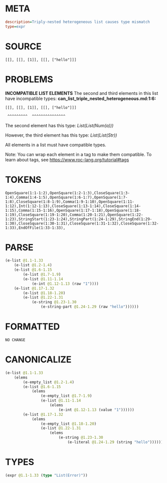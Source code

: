 # META
~~~ini
description=Triply-nested heterogeneous list causes type mismatch
type=expr
~~~
# SOURCE
~~~roc
[[], [[], [1]], [[], ["hello"]]]
~~~
# PROBLEMS
**INCOMPATIBLE LIST ELEMENTS**
The second and third elements in this list have incompatible types:
**can_list_triple_nested_heterogeneous.md:1:6:**
```roc
[[], [[], [1]], [[], ["hello"]]]
```
     ^^^^^^^^^  ^^^^^^^^^^^^^^^

The second element has this type:
    _List(List(Num(a)))_

However, the third element has this type:
    _List(List(Str))_

All elements in a list must have compatible types.

Note: You can wrap each element in a tag to make them compatible.
To learn about tags, see <https://www.roc-lang.org/tutorial#tags>

# TOKENS
~~~zig
OpenSquare(1:1-1:2),OpenSquare(1:2-1:3),CloseSquare(1:3-1:4),Comma(1:4-1:5),OpenSquare(1:6-1:7),OpenSquare(1:7-1:8),CloseSquare(1:8-1:9),Comma(1:9-1:10),OpenSquare(1:11-1:12),Int(1:12-1:13),CloseSquare(1:13-1:14),CloseSquare(1:14-1:15),Comma(1:15-1:16),OpenSquare(1:17-1:18),OpenSquare(1:18-1:19),CloseSquare(1:19-1:20),Comma(1:20-1:21),OpenSquare(1:22-1:23),StringStart(1:23-1:24),StringPart(1:24-1:29),StringEnd(1:29-1:30),CloseSquare(1:30-1:31),CloseSquare(1:31-1:32),CloseSquare(1:32-1:33),EndOfFile(1:33-1:33),
~~~
# PARSE
~~~clojure
(e-list @1.1-1.33
	(e-list @1.2-1.4)
	(e-list @1.6-1.15
		(e-list @1.7-1.9)
		(e-list @1.11-1.14
			(e-int @1.12-1.13 (raw "1"))))
	(e-list @1.17-1.32
		(e-list @1.18-1.20)
		(e-list @1.22-1.31
			(e-string @1.23-1.30
				(e-string-part @1.24-1.29 (raw "hello"))))))
~~~
# FORMATTED
~~~roc
NO CHANGE
~~~
# CANONICALIZE
~~~clojure
(e-list @1.1-1.33
	(elems
		(e-empty_list @1.2-1.4)
		(e-list @1.6-1.15
			(elems
				(e-empty_list @1.7-1.9)
				(e-list @1.11-1.14
					(elems
						(e-int @1.12-1.13 (value "1"))))))
		(e-list @1.17-1.32
			(elems
				(e-empty_list @1.18-1.20)
				(e-list @1.22-1.31
					(elems
						(e-string @1.23-1.30
							(e-literal @1.24-1.29 (string "hello")))))))))
~~~
# TYPES
~~~clojure
(expr @1.1-1.33 (type "List(Error)"))
~~~

